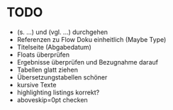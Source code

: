 # TODO

- (s. ...) und (vgl. ...) durchgehen
- Referenzen zu Flow Doku einheitlich (Maybe Type)
- Titelseite (Abgabedatum)
- Floats überprüfen
- Ergebnisse überprüfen und Bezugnahme darauf
- Tabellen glatt ziehen
- Übersetzungstabellen schöner
- kursive Texte
- highlighting listings korrekt?
- aboveskip=0pt checken
